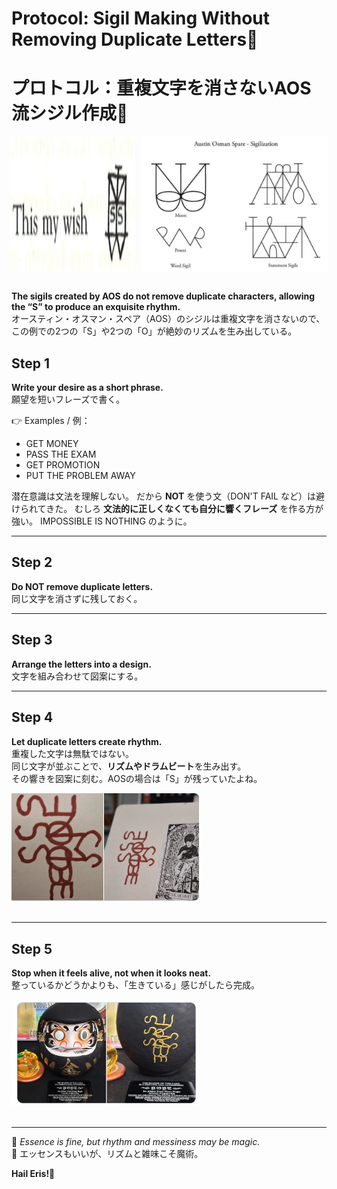 # Protocol: Sigil Making Without Removing Duplicate Letters🍏
# プロトコル：重複文字を消さないAOS流シジル作成🍏

<div style="display: flex; gap: 10px; justify-content: center;">
  <img src="sigil1.png" width="200">
  <img src="sigil5.png" width="300">
</div>
<br>


**The sigils created by AOS do not remove duplicate characters, allowing the “S” to produce an exquisite rhythm.**\
オースティン・オスマン・スペア（AOS）のシジルは重複文字を消さないので、この例での2つの「S」や2つの「O」が絶妙のリズムを生み出している。

## Step 1

**Write your desire as a short phrase.**\
願望を短いフレーズで書く。

👉 Examples / 例：
- GET MONEY
- PASS THE EXAM
- GET PROMOTION
- PUT THE PROBLEM AWAY

潜在意識は文法を理解しない。
だから **NOT** を使う文（DON'T FAIL など）は避けられてきた。
むしろ **文法的に正しくなくても自分に響くフレーズ** を作る方が強い。
IMPOSSIBLE IS NOTHING のように。

------------------------------------------------------------------------

## Step 2

**Do NOT remove duplicate letters.**\
同じ文字を消さずに残しておく。

------------------------------------------------------------------------

## Step 3

**Arrange the letters into a design.**\
文字を組み合わせて図案にする。

------------------------------------------------------------------------

## Step 4

**Let duplicate letters create rhythm.**\
重複した文字は無駄ではない。\
同じ文字が並ぶことで、**リズムやドラムビート**を生み出す。\
その響きを図案に刻む。AOSの場合は「S」が残っていたよね。

<div align="left">
<img src="sigil2.png" width="300">
</div>
<br>

------------------------------------------------------------------------

## Step 5

**Stop when it feels alive, not when it looks neat.**\
整っているかどうかよりも、「生きている」感じがしたら完成。

<div align="left">
<img src="sigil3.png" width="300">
</div>
<br>

------------------------------------------------------------------------

🍏 *Essence is fine, but rhythm and messiness may be magic.*\
🍏 エッセンスもいいが、リズムと雑味こそ魔術。

**Hail Eris!🍏**
